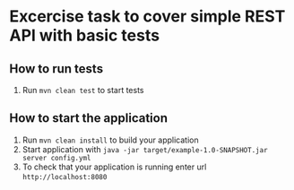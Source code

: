 # Excercise task to cover simple REST API with basic tests

How to run tests
---
1. Run `mvn clean test` to start tests 

How to start the  application
---

1. Run `mvn clean install` to build your application
1. Start application with `java -jar target/example-1.0-SNAPSHOT.jar server config.yml`
1. To check that your application is running enter url `http://localhost:8080`
